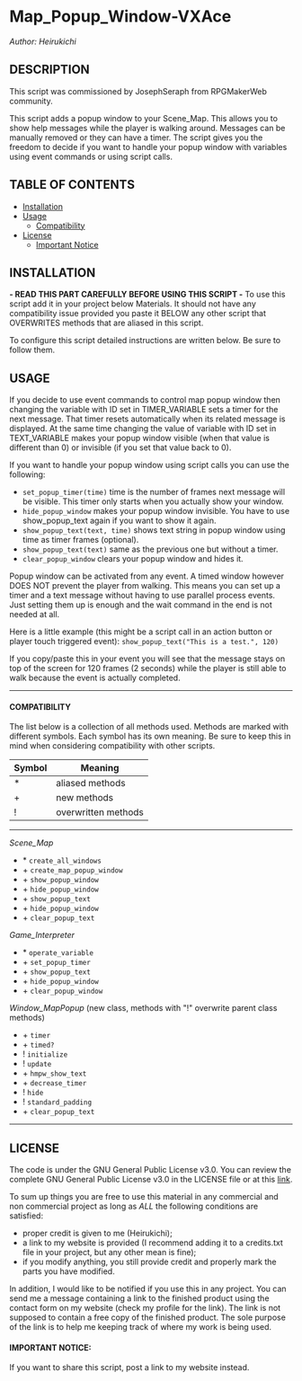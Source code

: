 # Map_Popup_Window-VXAce
_Author: Heirukichi_


## DESCRIPTION
This script was commissioned by JosephSeraph from RPGMakerWeb community.

This script adds a popup window to your Scene_Map. This allows you to show help messages while the player is walking around.
Messages can be manually removed or they can have a timer.
The script gives you the freedom to decide if you want to handle your popup window with variables using event commands or using script calls.

## TABLE OF CONTENTS
* [Installation](#installation)
* [Usage](#usage)
  * [Compatibility](#compatibility)
* [License](#license)
  * [Important Notice](#important-notice)

## INSTALLATION
**- READ THIS PART CAREFULLY BEFORE USING THIS SCRIPT -**
To use this script add it in your project below Materials. It should not have any compatibility issue provided you paste it BELOW any other script that OVERWRITES methods that are aliased in this script.

To configure this script detailed instructions are written below. Be sure to follow them.

## USAGE
If you decide to use event commands to control map popup window then changing the variable with ID set in TIMER_VARIABLE sets a timer for the next message.
That timer resets automatically when its related message is displayed.
At the same time changing the value of variable with ID set in TEXT_VARIABLE makes your popup window visible (when that value is different than 0) or invisible (if you set that value back to 0).

If you want to handle your popup window using script calls you can use the following:
- `set_popup_timer(time)` time is the number of frames next message will be	visible. This timer only starts when you actually	show your window.
- `hide_popup_window`	makes your popup window invisible. You have to use
							show_popup_text again if you want to show it again.
- `show_popup_text(text, time)`	shows text string in popup window using time as timer frames (optional).
- `show_popup_text(text)` same as the previous one but without a timer.
- `clear_popup_window` clears your popup window and hides it.

Popup window can be activated from any event. A timed window however DOES NOT prevent the player from walking. This means you can set up a timer and a text message without having to use parallel process events. Just setting them up is enough and the wait command in the end is not needed at all.

Here is a little example (this might be a script call in an action button or player touch triggered event):
`show_popup_text("This is a test.", 120)`

If you copy/paste this in your event you will see that the message stays on top of the screen for 120 frames (2 seconds) while the player is still able to walk because the event is actually completed.

------------------------------------------------------------------

#### COMPATIBILITY
The list below is a collection of all methods used. Methods are marked with different symbols. Each symbol has its own meaning.
Be sure to keep this in mind when considering compatibility with other scripts.
 
Symbol | Meaning
-------|--------
\* | aliased methods
\+ | new methods
! | overwritten methods
 
------------------------------------------------------------------
 
 _Scene_Map_
* \* `create_all_windows`
* \+ `create_map_popup_window	`
* \+ `show_popup_window`
* \+ `hide_popup_window`
* \+ `show_popup_text`
* \+ `hide_popup_window`
* \+ `clear_popup_text`

_Game_Interpreter_
* \* `operate_variable`
* \+ `set_popup_timer`
* \+ `show_popup_text`
* \+ `hide_popup_window`
* \+ `clear_popup_window`

_Window_MapPopup_ (new class, methods with "!" overwrite parent class methods)
- \+ `timer`
- \+ `timed?`
- \! `initialize`
- \! `update`
- \+ `hmpw_show_text`
- \+ `decrease_timer`
- \! `hide`
- \! `standard_padding`
- \+ `clear_popup_text`

------------------------------------------------------------------

## LICENSE
The code is under the GNU General Public License v3.0. You can review the complete GNU General Public License v3.0 in the LICENSE file or at this [link](https://www.gnu.org/licenses/gpl-3.0.html).

To sum up things you are free to use this material in any commercial and non commercial project as long as _ALL_ the following conditions are satisfied:
- proper credit is given to me (Heirukichi);
- a link to my website is provided (I recommend adding it to a credits.txt file in your project, but any other mean is fine);
- if you modify anything, you still provide credit and properly mark the parts you have modified.

In addition, I would like to be notified if you use this in any project.
You can send me a message containing a link to the finished product using the contact form on my website (check my profile for the link).
The link is not supposed to contain a free copy of the finished product.
The sole purpose of the link is to help me keeping track of where my work is being used.

#### IMPORTANT NOTICE:
 If you want to share this script, post a link to my website instead.
